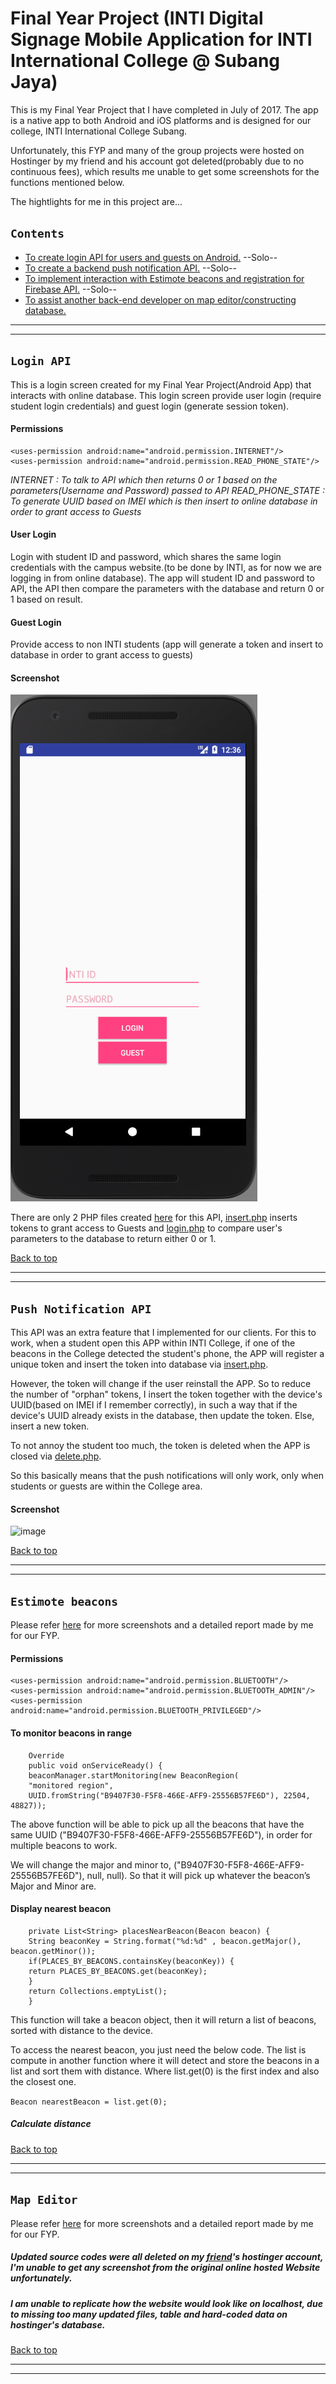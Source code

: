 # Final Year Project (INTI Digital Signage Mobile Application for INTI International College @ Subang Jaya)
This is my Final Year Project that I have completed in July of 2017. 
The app is a native app to both Android and iOS platforms and is designed for our college, INTI International College Subang.

Unfortunately, this FYP and many of the group projects were hosted on Hostinger by my friend and his account got deleted(probably due to no continuous fees), which results me unable to get some screenshots for the functions mentioned below.

The hightlights for me in this project are...

## `Contents`
* [To create login API for users and guests on Android.](#login-api)            --Solo--
* [To create a backend push notification API.](#push-notification-api)          --Solo--
* [To implement interaction with Estimote beacons and registration for Firebase API.](#estimote-beacons)   --Solo--
* [To assist another back-end developer on map editor/constructing database.](#map-editor)


****************************************************************************************************************************************
****************************************************************************************************************************************
## `Login API`
This is a login screen created for my Final Year Project(Android App) that interacts with online database.
This login screen provide user login (require student login credentials) and guest login (generate session token).

#### Permissions     
    <uses-permission android:name="android.permission.INTERNET"/>
    <uses-permission android:name="android.permission.READ_PHONE_STATE"/>
*INTERNET        : To talk to API which then returns 0 or 1 based on the parameters(Username and Password) passed to API
READ_PHONE_STATE : To generate UUID based on IMEI which is then insert to online database in order to grant access to Guests*    
    
#### User Login     
Login with student ID and password, which shares the same login credentials with the campus website.(to be done by INTI, as for now we are logging in from online database). The app will student ID and password to API, the API then compare the parameters with the database and return 0 or 1 based on result.

#### Guest Login
Provide access to non INTI students (app will generate a token and insert to database in order to grant access to guests)

#### Screenshot     
![image](https://github.com/shinjiat/Android-Login/blob/master/AndroidLogin/ScreenShot_20170829203644.png)

There are only 2 PHP files created [here](https://github.com/shinjiat/INTI-DIGITAL-SIGNAGE/tree/master/source%20codes/login) for this API, [insert.php](https://github.com/shinjiat/INTI-DIGITAL-SIGNAGE/blob/master/source%20codes/login/insert.php) inserts tokens to grant access to Guests and [login.php](https://github.com/shinjiat/INTI-DIGITAL-SIGNAGE/blob/master/source%20codes/login/login.php) to compare user's parameters to the database to return either 0 or 1.

[Back to top](#contents)
****************************************************************************************************************************************
****************************************************************************************************************************************
## `Push Notification API`
This API was an extra feature that I implemented for our clients.
For this to work, when a student open this APP within INTI College, if one of the beacons in the College detected the student's phone, the APP will register a unique token and insert the token into database via [insert.php](https://github.com/shinjiat/INTI-DIGITAL-SIGNAGE/blob/master/source%20codes/notification/insert.php).

However, the token will change if the user reinstall the APP. So to reduce the number of "orphan" tokens, I insert the token together with the device's UUID(based on IMEI if I remember correctly), in such a way that if the device's UUID already exists in the database, then update the token. Else, insert a new token.

To not annoy the student too much, the token is deleted when the APP is closed via [delete.php](https://github.com/shinjiat/INTI-DIGITAL-SIGNAGE/blob/master/source%20codes/notification/delete.php).

So this basically means that the push notifications will only work, only when students or guests are within the College area.

#### Screenshot
![image](https://github.com/shinjiat/INTI-DIGITAL-SIGNAGE/blob/master/screenshots/ScreenShot_20171027041955.png?raw=true)

[Back to top](#contents)
****************************************************************************************************************************************
****************************************************************************************************************************************
## `Estimote beacons`
Please refer [here](https://drive.google.com/file/d/0Bx9LRWgMTzbZaHJvVHlrV1g2VmM/view?usp=sharing) for more screenshots and a detailed report made by me for our FYP.

#### Permissions
    <uses-permission android:name="android.permission.BLUETOOTH"/>
    <uses-permission android:name="android.permission.BLUETOOTH_ADMIN"/>
    <uses-permission android:name="android.permission.BLUETOOTH_PRIVILEGED"/>

#### To monitor beacons in range
```
    Override
    public void onServiceReady() {
    beaconManager.startMonitoring(new BeaconRegion(
    "monitored region",
    UUID.fromString("B9407F30-F5F8-466E-AFF9-25556B57FE6D"), 22504, 48827));
```
The above function will be able to pick up all the beacons that have the same UUID ("B9407F30-F5F8-466E-AFF9-25556B57FE6D"), in order for multiple beacons to work.

We will change the major and minor to, ("B9407F30-F5F8-466E-AFF9-25556B57FE6D"), null, null).
So that it will pick up whatever the beacon’s Major and Minor are.

#### Display nearest beacon
```
    private List<String> placesNearBeacon(Beacon beacon) {
    String beaconKey = String.format("%d:%d" , beacon.getMajor(), beacon.getMinor());
    if(PLACES_BY_BEACONS.containsKey(beaconKey)) {
    return PLACES_BY_BEACONS.get(beaconKey);
    }
    return Collections.emptyList();
    }
```
This function will take a beacon object, then it will return a list of beacons, sorted with distance to the device.

To access the nearest beacon, you just need the below code. The list is compute in another function where it will detect and store the beacons in a list and sort them with distance. Where list.get(0) is the first index and also the closest one.

`Beacon nearestBeacon = list.get(0);`
    
    
##### Calculate distance
   
[Back to top](#contents)
****************************************************************************************************************************************
****************************************************************************************************************************************

## `Map Editor`
Please refer [here](https://drive.google.com/file/d/0Bx9LRWgMTzbZaHJvVHlrV1g2VmM/view?usp=sharing) for more screenshots and a detailed report made by me for our FYP.

##### Updated source codes were all deleted on my [friend](https://github.com/buyback)'s hostinger account, I'm unable to get any screenshot from the original online hosted Website unfortunately.
##### I am unable to replicate how the website would look like on localhost, due to missing too many updated files, table and hard-coded data on hostinger's database.

[Back to top](#contents)
****************************************************************************************************************************************
****************************************************************************************************************************************
